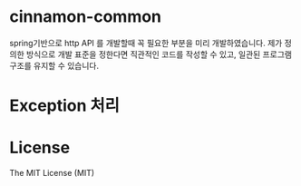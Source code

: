# cinnamon-common

spring기반으로 http API 를 개발할때 꼭 필요한 부분을 미리 개발하였습니다.
제가 정의한 방식으로 개발 표준을 정한다면 직관적인 코드를 작성할 수 있고, 일관된 프로그램 구조를 유지할 수 있습니다.


# Exception 처리












# License
The MIT License (MIT)
